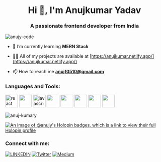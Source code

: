 
<h1 align="center">Hi 👋, I'm Anujkumar Yadav</h1>
<h3 align="center">A passionate frontend developer from India</h3>

<p align="left"> <img src="https://komarev.com/ghpvc/?username=anujy-code&label=Profile%20views&color=0e75b6&style=flat" alt="anujy-code" /> </p>

- 🌱 I’m currently learning **MERN Stack**

- 👨‍💻 All of my projects are available at [https://anujkumar.netlify.app/](https://anujkumar.netlify.app/)

- 📫 How to reach me **anujf0510@gmail.com**

<h3 align="left">Languages and Tools:</h3>
<p align="left"> 
<img width="40" height="40" src="https://img.icons8.com/?size=160&id=asWSSTBrDlTW&format=png" alt="react"/> 
<img width="40" height="40" src="https://img.icons8.com/?size=96&id=uJM6fQYqDaZK&format=png" />
<img width="40" height="40" src="https://img.icons8.com/?size=96&id=108784&format=png" alt="javascript" />
<img width="40" height="40" src="https://img.icons8.com/?size=96&id=7gdY5qNXaKC0&format=png" />
<img width="40" height="40" src="https://img.icons8.com/?size=96&id=20909&format=png" />
<img width="40" height="40" src="https://img.icons8.com/?size=96&id=0HyDNss5DL1B&format=png" />
<img width="40" height="40" src="https://img.icons8.com/?size=96&id=9OGIyU8hrxW5&format=png" />
<img width="40" height="40" src="https://img.icons8.com/?size=96&id=gFw7X5Tbl3ss&format=png" />
</p>

<p><img align="center" src="https://github-readme-stats.vercel.app/api/top-langs?username=anuj-kumary&show_icons=true&locale=en&layout=compact" alt="anuj-kumary" /></p>

[![An image of @anujy's Holopin badges, which is a link to view their full Holopin profile](https://holopin.me/anujy)](https://holopin.io/@anujy)


<h3 align="left">Connect with me:</h3>
<p align="left">
  
[![LINKEDIN](https://img.shields.io/badge/LinkedIn-0077B5?style=for-the-badge&logo=linkedin&logoColor=white)](https://www.linkedin.com/in/anujkumar-yadav-29b2521aa/)
[![Twitter](https://img.shields.io/badge/Twitter-1DA1F2?style=for-the-badge&logo=twitter&logoColor=white)](https://twitter.com/TheRealAnujK)
[![Medium](https://img.shields.io/badge/Medium-12100E?style=for-the-badge&logo=medium&logoColor=white)](https://anujf0510.medium.com/)
</p>

